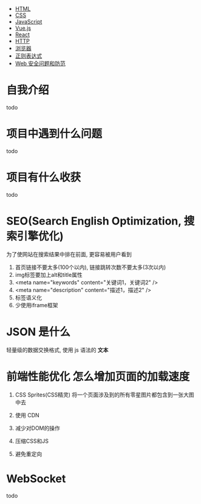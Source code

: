 - <a href="HTML.md">HTML</a>
- <a href="CSS.md">CSS</a>
- <a href="JavaScript.md">JavaScript</a>
- <a href="Vue.js.md">Vue.js</a>
- <a href="React.md">React</a>
- <a href="http.md">HTTP</a>
- <a href="browser.md">浏览器</a>
- <a href="regExp.md">正则表达式</a>
- <a href="secure.md">Web 安全问题和防范</a>

# 自我介绍

todo

# 项目中遇到什么问题

todo

# 项目有什么收获

todo

# SEO(Search English Optimization, 搜索引擎优化)

为了使网站在搜索结果中排在前面, 更容易被用户看到

1. 首页链接不要太多(100个以内), 链接跳转次数不要太多(3次以内)
2. img标签要加上alt和title属性
3. \<meta name="keywords" content="关键词1，关键词2" />
4. \<meta name="description" content="描述1，描述2" />
5. 标签语义化
6. 少使用iframe框架

# JSON 是什么

轻量级的数据交换格式, 使用 js 语法的 **文本**

# 前端性能优化 怎么增加页面的加载速度

1. CSS Sprites(CSS精灵) 将一个页面涉及到的所有零星图片都包含到一张大图中去

2. 使用 CDN

3. 减少对DOM的操作

4. 压缩CSS和JS

5. 避免重定向

# WebSocket

todo
